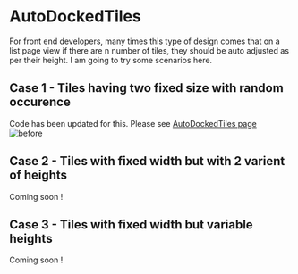 # AutoDockedTiles
For front end developers, many times this type of design comes that on a list page view if there are n number of tiles, they should be auto adjusted as per their height. I am going to try some scenarios here.

## Case 1 - Tiles having two fixed size with random occurence
Code has been updated for this. Please see [AutoDockedTiles page](https://anandprajapati1.github.io/AutoDockedTiles/)
![before](https://anandprajapati1.github.io/AutoDockedTiles/images/comparision.png)

## Case 2 - Tiles with fixed width but with 2 varient of heights
Coming soon !

## Case 3 - Tiles with fixed width but variable heights
Coming soon !